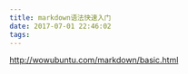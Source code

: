 ```yaml
---
title: markdown语法快速入门
date: 2017-07-01 22:46:02
tags:
---
```


http://wowubuntu.com/markdown/basic.html
